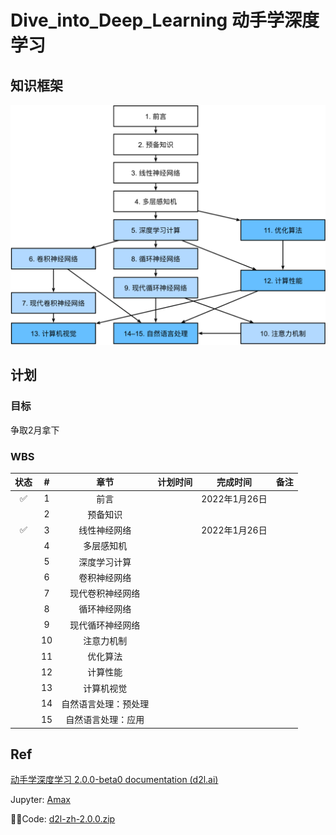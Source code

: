 # Dive_into_Deep_Learning 动手学深度学习

## 知识框架

![book content](./img/book-org.svg)

## 计划

### 目标

争取2月拿下

### WBS

| 状态 |  #   |         章节         | 计划时间 |   完成时间    | 备注 |
| :--: | :--: | :------------------: | :------: | :-----------: | :--: |
|  ✅   |  1   |         前言         |          | 2022年1月26日 |      |
|      |  2   |       预备知识       |          |               |      |
|  ✅   |  3   |     线性神经网络     |          | 2022年1月26日 |      |
|      |  4   |      多层感知机      |          |               |      |
|      |  5   |     深度学习计算     |          |               |      |
|      |  6   |     卷积神经网络     |          |               |      |
|      |  7   |   现代卷积神经网络   |          |               |      |
|      |  8   |     循环神经网络     |          |               |      |
|      |  9   |   现代循环神经网络   |          |               |      |
|      |  10  |      注意力机制      |          |               |      |
|      |  11  |       优化算法       |          |               |      |
|      |  12  |       计算性能       |          |               |      |
|      |  13  |      计算机视觉      |          |               |      |
|      |  14  | 自然语言处理：预处理 |          |               |      |
|      |  15  |  自然语言处理：应用  |          |               |      |

## Ref

[动手学深度学习 2.0.0-beta0 documentation (d2l.ai)](https://zh.d2l.ai/index.html)

Jupyter: [Amax](http://192.168.135.15:8888/tree?)

👨‍💻Code: [d2l-zh-2.0.0.zip](https://zh-v2.d2l.ai/d2l-zh-2.0.0.zip)
